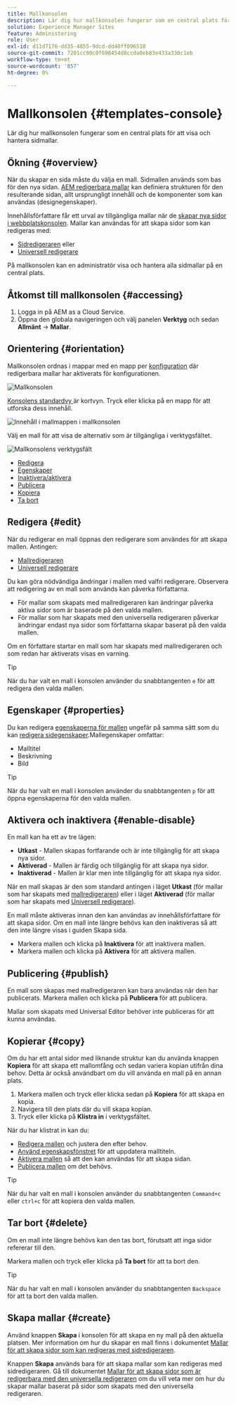 ```yaml
---
title: Mallkonsolen
description: Lär dig hur mallkonsolen fungerar som en central plats för att visa och hantera sidmallar.
solution: Experience Manager Sites
feature: Administering
role: User
exl-id: d11d7176-dd35-4855-9dcd-dd40ff096510
source-git-commit: 7201cc90c0f698454d8ccda0eb83e433a330c1eb
workflow-type: tm+mt
source-wordcount: '857'
ht-degree: 0%

---
```


# Mallkonsolen {#templates-console}

Lär dig hur mallkonsolen fungerar som en central plats för att visa och hantera sidmallar.

## Ökning {#overview}

När du skapar en sida måste du välja en mall. Sidmallen används som bas för den nya sidan. [AEM redigerbara mallar](/help/implementing/developing/components/templates.md) kan definiera strukturen för den resulterande sidan, allt ursprungligt innehåll och de komponenter som kan användas (designegenskaper).

Innehållsförfattare får ett urval av tillgängliga mallar när de [skapar nya sidor i webbplatskonsolen](/help/sites-cloud/authoring/sites-console/creating-pages.md). Mallar kan användas för att skapa sidor som kan redigeras med:

* [Sidredigeraren](/help/sites-cloud/authoring/page-editor/templates.md) eller
* [Universell redigerare](/help/sites-cloud/authoring/universal-editor/templates.md)

På mallkonsolen kan en administratör visa och hantera alla sidmallar på en central plats.

## Åtkomst till mallkonsolen {#accessing}

1. Logga in på AEM as a Cloud Service.
1. Öppna den globala navigeringen och välj panelen **Verktyg** och sedan **Allmänt** -> **Mallar**.

## Orientering {#orientation}

Mallkonsolen ordnas i mappar med en mapp per [konfiguration](/help/implementing/developing/introduction/configurations.md) där redigerbara mallar har aktiverats för konfigurationen.

![Mallkonsolen](assets/templates-console/templates-console.png)

[Konsolens standardvy ](/help/sites-cloud/authoring/quick-start.md) är kortvyn. Tryck eller klicka på en mapp för att utforska dess innehåll.

![Innehåll i mallmappen i mallkonsolen](assets/templates-console/templates-console-templates.png)

Välj en mall för att visa de alternativ som är tillgängliga i verktygsfältet.

![Mallkonsolens verktygsfält](assets/templates-console/templates-console-toolbar.png)

* [Redigera](#edit-edit)
* [Egenskaper](#properties)
* [Inaktivera/aktivera](#enable-disable)
* [Publicera](#publish)
* [Kopiera](#copy)
* [Ta bort](#delete)

## Redigera {#edit}

När du redigerar en mall öppnas den redigerare som användes för att skapa mallen. Antingen:

* [Mallredigeraren](/help/sites-cloud/authoring/page-editor/templates.md)
* [Universell redigerare](/help/sites-cloud/authoring/universal-editor/templates.md)

Du kan göra nödvändiga ändringar i mallen med valfri redigerare. Observera att redigering av en mall som används kan påverka författarna.

* För mallar som skapats med mallredigeraren kan ändringar påverka aktiva sidor som är baserade på den valda mallen.
* För mallar som har skapats med den universella redigeraren påverkar ändringar endast nya sidor som författarna skapar baserat på den valda mallen.

Om en författare startar en mall som har skapats med mallredigeraren och som redan har aktiverats visas en varning.

>[!TIP]
>
>När du har valt en mall i konsolen använder du snabbtangenten `e` för att redigera den valda mallen.

## Egenskaper {#properties}

Du kan redigera [egenskaperna för mallen](/help/sites-cloud/authoring/page-editor/templates.md) ungefär på samma sätt som du kan [redigera sidegenskaper](/help/sites-cloud/authoring/sites-console/page-properties.md).Mallegenskaper omfattar:

* Malltitel
* Beskrivning
* Bild

>[!TIP]
>
>När du har valt en mall i konsolen använder du snabbtangenten `p` för att öppna egenskaperna för den valda mallen.

## Aktivera och inaktivera {#enable-disable}

En mall kan ha ett av tre lägen:

* **Utkast** - Mallen skapas fortfarande och är inte tillgänglig för att skapa nya sidor.
* **Aktiverad** - Mallen är färdig och tillgänglig för att skapa nya sidor.
* **Inaktiverad** - Mallen är klar men inte tillgänglig för att skapa nya sidor.

När en mall skapas är den som standard antingen i läget **Utkast** (för mallar som har skapats med [mallredigeraren](/help/sites-cloud/authoring/page-editor/templates.md)) eller i läget **Aktiverad** (för mallar som har skapats med [Universell redigerare](/help/sites-cloud/authoring/universal-editor/templates.md)).

En mall måste aktiveras innan den kan användas av innehållsförfattare för att skapa sidor. Om en mall inte längre behövs kan den inaktiveras så att den inte längre visas i guiden Skapa sida.

* Markera mallen och klicka på **Inaktivera** för att inaktivera mallen.
* Markera mallen och klicka på **Aktivera** för att aktivera mallen.

## Publicering {#publish}

En mall som skapas med mallredigeraren kan bara användas när den har publicerats. Markera mallen och klicka på **Publicera** för att publicera.

Mallar som skapats med Universal Editor behöver inte publiceras för att kunna användas.

## Kopierar {#copy}

Om du har ett antal sidor med liknande struktur kan du använda knappen **Kopiera** för att skapa ett mallomfång och sedan variera kopian utifrån dina behov. Detta är också användbart om du vill använda en mall på en annan plats.

1. Markera mallen och tryck eller klicka sedan på **Kopiera** för att skapa en kopia.
1. Navigera till den plats där du vill skapa kopian.
1. Tryck eller klicka på **Klistra in** i verktygsfältet.

När du har klistrat in kan du:

* [Redigera mallen](#edit) och justera den efter behov.
* [Använd egenskapsfönstret](#properties) för att uppdatera malltiteln.
* [Aktivera mallen](#enable-disable) så att den kan användas för att skapa sidan.
* [Publicera mallen](#publish) om det behövs.

>[!TIP]
>
>När du har valt en mall i konsolen använder du snabbtangenten `Command+c` eller `ctrl+c` för att kopiera den valda mallen.

## Tar bort {#delete}

Om en mall inte längre behövs kan den tas bort, förutsatt att inga sidor refererar till den.

Markera mallen och tryck eller klicka på **Ta bort** för att ta bort den.

>[!TIP]
>
>När du har valt en mall i konsolen använder du snabbtangenten `Backspace` för att ta bort den valda mallen.

## Skapa mallar {#create}

Använd knappen **Skapa** i konsolen för att skapa en ny mall på den aktuella platsen. Mer information om hur du skapar en mall finns i dokumentet [Mallar för att skapa sidor som kan redigeras med sidredigeraren](/help/sites-cloud/authoring/page-editor/templates.md).

Knappen **Skapa** används bara för att skapa mallar som kan redigeras med sidredigeraren. Gå till dokumentet [Mallar för att skapa sidor som är redigerbara med den universella redigeraren](/help/sites-cloud/authoring/universal-editor/templates.md) om du vill veta mer om hur du skapar mallar baserat på sidor som skapats med den universella redigeraren.
